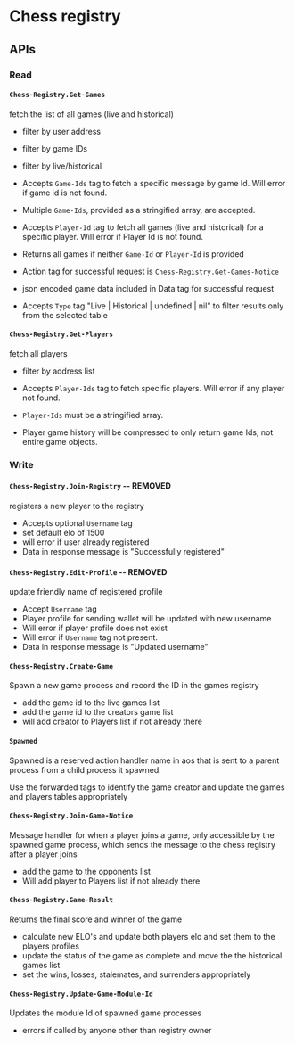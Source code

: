# Chess registry

## APIs

### Read

#### `Chess-Registry.Get-Games`
fetch the list of all games (live and historical)

- filter by user address
- filter by game IDs
- filter by live/historical

- Accepts `Game-Ids` tag to fetch a specific message by game Id. Will error if game id is not found.
- Multiple `Game-Ids`, provided as a stringified array, are accepted.
- Accepts `Player-Id` tag to fetch all games (live and historical) for a specific player. Will error if Player Id is not found.
- Returns all games if neither `Game-Id` or `Player-Id` is provided

- Action tag for successful request is `Chess-Registry.Get-Games-Notice`
- json encoded game data included in Data tag for successful request

- Accepts `Type` tag "Live | Historical | undefined | nil" to filter results only from the selected table


#### `Chess-Registry.Get-Players`
fetch all players
- filter by address list

- Accepts `Player-Ids` tag to fetch specific players. Will error if any player not found.
- `Player-Ids` must be a stringified array. 
- Player game history will be compressed to only return game Ids, not entire game objects.

### Write

#### `Chess-Registry.Join-Registry`  -- REMOVED
registers a new player to the registry
- Accepts optional `Username` tag
- set default elo of 1500
- will error if user already registered
- Data in response message is "Successfully registered"

#### `Chess-Registry.Edit-Profile` -- REMOVED
update friendly name of registered profile
- Accept `Username` tag
- Player profile for sending wallet will be updated with new username
- Will error if player profile does not exist
- Will error if `Username` tag not present.
- Data in response message is "Updated username"

#### `Chess-Registry.Create-Game`
Spawn a new game process and record the ID in the games registry
- add the game id to the live games list
- add the game id to the creators game list
- will add creator to Players list if not already there

#### `Spawned`
Spawned is a reserved action handler name in aos that is sent to a parent process from a child process it spawned.

Use the forwarded tags to identify the game creator and update the games and players tables appropriately

#### `Chess-Registry.Join-Game-Notice`
Message handler for when a player joins a game, only accessible by the spawned game process, which sends the message to the chess registry after a player joins
- add the game to the opponents list
- Will add player to Players list if not already there

#### `Chess-Registry.Game-Result`
Returns the final score and winner of the game
- calculate new ELO's and update both players elo and set them to the players profiles
- update the status of the game as complete and move the the historical games list
- set the wins, losses, stalemates, and surrenders appropriately

#### `Chess-Registry.Update-Game-Module-Id`
Updates the module Id of spawned game processes
- errors if called by anyone other than registry owner